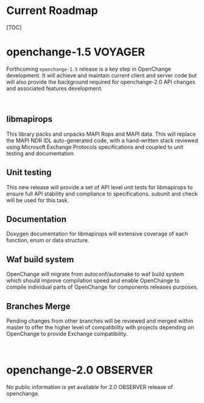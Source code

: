 # Current Roadmap #

[TOC]

# openchange-1.5 VOYAGER #

Forthcoming `openchange-1.5` release is a key step in OpenChange
development. It will achieve and maintain current client and server
code but will also provide the background required for openchange-2.0
API changes and associated features development.

<br/>

## libmapirops ##

This library packs and unpacks MAPI Rops and MAPI data. This will
replace the MAPI NDR IDL auto-generated code, with a hand-written
stack reviewed using Microsoft Exchange Protocols specifications and
coupled to unit testing and documentation

## Unit testing ##

This new release will provide a set of API level unit tests for
libmapirops to ensure full API stability and compliance to
specifications. subunit and check will be used for this task.

## Documentation ##

Doxygen documentation for libmapirops will extensive coverage of each
function, enum or data structure.

## Waf build system ##

OpenChange will migrate from autoconf/automake to waf build system
which should improve compilation speed and enable OpenChange to
compile individual parts of OpenChange for components releases
purposes.

## Branches Merge ##

Pending changes from other branches will be reviewed and merged within
master to offer the higher level of compatibility with projects
depending on OpenChange to provide Exchange compatibility.

<br/>

# openchange-2.0 OBSERVER #

No public information is yet available for 2.0 OBSERVER release of
openchange.
